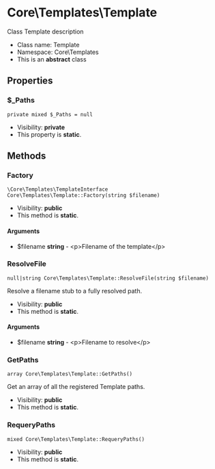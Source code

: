 Core\Templates\Template
===============

Class Template description




* Class name: Template
* Namespace: Core\Templates
* This is an **abstract** class





Properties
----------


### $_Paths

    private mixed $_Paths = null





* Visibility: **private**
* This property is **static**.


Methods
-------


### Factory

    \Core\Templates\TemplateInterface Core\Templates\Template::Factory(string $filename)





* Visibility: **public**
* This method is **static**.


#### Arguments
* $filename **string** - &lt;p&gt;Filename of the template&lt;/p&gt;



### ResolveFile

    null|string Core\Templates\Template::ResolveFile(string $filename)

Resolve a filename stub to a fully resolved path.



* Visibility: **public**
* This method is **static**.


#### Arguments
* $filename **string** - &lt;p&gt;Filename to resolve&lt;/p&gt;



### GetPaths

    array Core\Templates\Template::GetPaths()

Get an array of all the registered Template paths.



* Visibility: **public**
* This method is **static**.




### RequeryPaths

    mixed Core\Templates\Template::RequeryPaths()





* Visibility: **public**
* This method is **static**.



